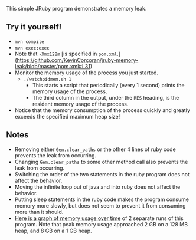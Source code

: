 This simple JRuby program demonstrates a memory leak.

## Try it yourself!

* `mvn compile`
* `mvn exec:exec`
* Note that `-Xmx128m` [is specified in `pom.xml`.] (https://github.com/KevinCorcoran/jruby-memory-leak/blob/master/pom.xml#L31)
* Monitor the memory usage of the process you just started.
  * `./watchpidmem.sh 1`
    * This starts a script that periodically (every 1 second) prints the memory usage of the process.
    * The third column in the output, under the `RES` heading, is the resident memory usage of the process.
* Notice that the memory consumption of the process quickly and greatly exceeds the specified maximum heap size!

## Notes

* Removing either `Gem.clear_paths` or the other 4 lines of ruby code prevents the leak from occurring.
* Changing `Gem.clear_paths` to some other method call also prevents the leak from occurring.
* Switching the order of the two statements in the ruby program does not affect the behavior.
* Moving the infinite loop out of java and into ruby does not affect the behavior.
* Putting sleep statements in the ruby code makes the program consume memory more slowly, but does not seem to prevent it from consuming more than it should.
* [Here is a graph of memory usage over time](https://docs.google.com/a/puppetlabs.com/spreadsheets/d/1wzDe05JPXRO_g9c6m-4GJrSK-zVxLwS3WR-CMbJogMA/edit#gid=968886138) of 2 separate runs of this program.  Note that peak memory usage approached 2 GB on a 128 MB heap, and 8 GB on a 1 GB heap.
